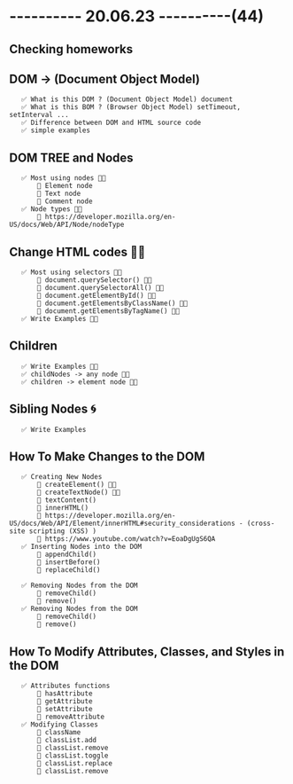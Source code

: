 # ---------- 20.06.23 ----------(44)

## Checking homeworks

## DOM -> (Document Object Model)

       ✅ What is this DOM ? (Document Object Model) document
       ✅ What is this BOM ? (Browser Object Model) setTimeout, setInterval ...
       ✅ Difference between DOM and HTML source code
       ✅ simple examples

## DOM TREE and Nodes

       ✅ Most using nodes 👍🏻
           🔷 Element node
           🔷 Text node
           🔷 Comment node
       ✅ Node types 👍🏻
           🔷 https://developer.mozilla.org/en-US/docs/Web/API/Node/nodeType

## Change HTML codes 👍🏻

       ✅ Most using selectors 👍🏻
           🔷 document.querySelector() 👍🏻
           🔷 document.querySelectorAll() 👍🏻
           🔷 document.getElementById() 👍🏻
           🔷 document.getElementsByClassName() 👍🏻
           🔷 document.getElementsByTagName() 👍🏻
       ✅ Write Examples 👍🏻

## Children

       ✅ Write Examples 👍🏻
       ✅ childNodes -> any node 👍🏻
       ✅ children -> element node 👍🏻

## Sibling Nodes 🌀

       ✅ Write Examples

## How To Make Changes to the DOM

       ✅ Creating New Nodes
           🔷 createElement() 👍🏻
           🔷 createTextNode() 👍🏻
           🔷 textContent()
           🔷 innerHTML()
           🔷 https://developer.mozilla.org/en-US/docs/Web/API/Element/innerHTML#security_considerations - (cross-site scripting (XSS) )
           🔷 https://www.youtube.com/watch?v=EoaDgUgS6QA
       ✅ Inserting Nodes into the DOM
           🔷 appendChild()
           🔷 insertBefore()
           🔷 replaceChild()

       ✅ Removing Nodes from the DOM
           🔷 removeChild()
           🔷 remove()
       ✅ Removing Nodes from the DOM
           🔷 removeChild()
           🔷 remove()

## How To Modify Attributes, Classes, and Styles in the DOM

       ✅ Attributes functions
           🔷 hasAttribute
           🔷 getAttribute
           🔷 setAttribute
           🔷 removeAttribute
       ✅ Modifying Classes
           🔷 className
           🔷 classList.add
           🔷 classList.remove
           🔷 classList.toggle
           🔷 classList.replace
           🔷 classList.remove
